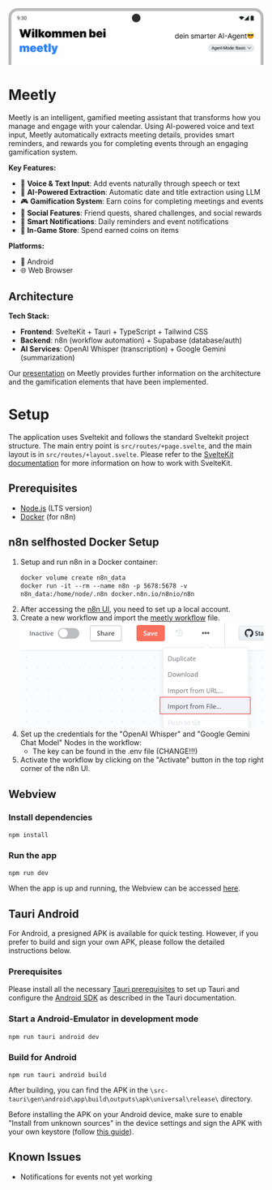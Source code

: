 ![banner](./static/banner.png)
# Meetly
Meetly is an intelligent, gamified meeting assistant that transforms how you manage and engage with your calendar. Using AI-powered voice and text input, Meetly automatically extracts meeting details, provides smart reminders, and rewards you for completing events through an engaging gamification system.

**Key Features:**
- 🎤 **Voice & Text Input**: Add events naturally through speech or text
- 🤖 **AI-Powered Extraction**: Automatic date and title extraction using LLM
- 🎮 **Gamification System**: Earn coins for completing meetings and events
- 👥 **Social Features**: Friend quests, shared challenges, and social rewards
- 📱 **Smart Notifications**: Daily reminders and event notifications
- 🏪 **In-Game Store**: Spend earned coins on items

**Platforms:**
- 📱 Android
- 🌐 Web Browser

## Architecture
**Tech Stack:**
- **Frontend**: SvelteKit + Tauri + TypeScript + Tailwind CSS
- **Backend**: n8n (workflow automation) + Supabase (database/auth)
- **AI Services**: OpenAI Whisper (transcription) + Google Gemini (summarization)

Our [presentation](./Meetly.pdf) on Meetly provides further information on the architecture and the gamification elements that have been implemented.

# Setup
The application uses Sveltekit and follows the standard Sveltekit project structure. The main entry point is `src/routes/+page.svelte`, and the main layout is in `src/routes/+layout.svelte`. Please refer to the [SvelteKit documentation](https://kit.svelte.dev/docs/introduction) for more information on how to work with SvelteKit.

## Prerequisites
- [Node.js](https://nodejs.org/en/download/) (LTS version)
- [Docker](https://docs.docker.com/get-docker/) (for n8n)

## n8n selfhosted Docker Setup
1. Setup and run n8n in a Docker container:
    ```shell
    docker volume create n8n_data
    docker run -it --rm --name n8n -p 5678:5678 -v n8n_data:/home/node/.n8n docker.n8n.io/n8nio/n8n
    ```
2. After accessing the [n8n UI](http://localhost:5678), you need to set up a local account.
3. Create a new workflow and import the [meetly workflow](./meetly-n8n.json) file.
    ![where to find the import button](./static/n8n_import.png)
4. Set up the credentials for the "OpenAI Whisper" and "Google Gemini Chat Model" Nodes in the workflow:
   - The key can be found in the .env file (CHANGE!!!)
5. Activate the workflow by clicking on the "Activate" button in the top right corner of the n8n UI.

## Webview
### Install dependencies
```shell
npm install
```

### Run the app
```shell
npm run dev
```
When the app is up and running, the Webview can be accessed [here](http://localhost:1420).

## Tauri Android
For Android, a presigned APK is available for quick testing. However, if you prefer to build and sign your own APK, please follow the detailed instructions below.

### Prerequisites
Please install all the necessary [Tauri prerequisites](https://v2.tauri.app/start/prerequisites/) to set up Tauri and configure the [Android SDK](https://v2.tauri.app/start/prerequisites/#android) as described in the Tauri documentation. 

### Start a Android-Emulator in development mode
```shell
npm run tauri android dev
```

### Build for Android
```shell
npm run tauri android build
```
After building, you can find the APK in the `\src-tauri\gen\android\app\build\outputs\apk\universal\release\` directory.

Before installing the APK on your Android device, make sure to enable "Install from unknown sources" in the device settings and sign the APK with your own keystore (follow [this guide](https://randombits.dev/articles/android/signing-with-cmd)).

## Known Issues
- Notifications for events not yet working